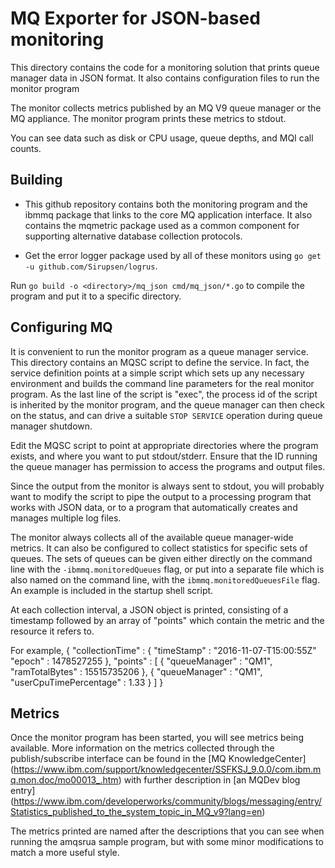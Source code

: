 # MQ Exporter for JSON-based monitoring

This directory contains the code for a monitoring solution
that prints queue manager data in JSON format.
It also contains configuration files to run the monitor program

The monitor collects metrics published by an MQ V9 queue manager
or the MQ appliance. The monitor program prints
these metrics to stdout.

You can see data such as disk or CPU usage, queue depths, and MQI call
counts.

## Building
* This github repository contains both the monitoring program and
the ibmmq package that links to the core MQ application interface. It
also contains the mqmetric package used as a common component for
supporting alternative database collection protocols.

* Get the error logger package used by all of these monitors
using `go get -u github.com/Sirupsen/logrus`.

Run `go build -o <directory>/mq_json cmd/mq_json/*.go` to compile
the program and put it to a specific directory.

## Configuring MQ
It is convenient to run the monitor program as a queue manager service.
This directory contains an MQSC script to define the service. In fact, the
service definition points at a simple script which sets up any
necessary environment and builds the command line parameters for the
real monitor program. As the last line of the script is "exec", the
process id of the script is inherited by the monitor program, and the
queue manager can then check on the status, and can drive a suitable
`STOP SERVICE` operation during queue manager shutdown.

Edit the MQSC script to point at appropriate directories
where the program exists, and where you want to put stdout/stderr.
Ensure that the ID running the queue manager has permission to access
the programs and output files.

Since the output from the monitor is always sent to stdout, you will
probably want to modify the script to pipe the output to a processing
program that works with JSON data, or to a program that automatically
creates and manages multiple log files.

The monitor always collects all of the available queue manager-wide metrics.
It can also be configured to collect statistics for specific sets of queues.
The sets of queues can be given either directly on the command line with the
`-ibmmq.monitoredQueues` flag, or put into a separate file which is also
named on the command line, with the `ibmmq.monitoredQueuesFile` flag. An
example is included in the startup shell script.

At each collection interval, a JSON object is printed, consisting of
a timestamp followed by an array of "points" which contain the
metric and the resource it refers to.

For example,
    {
       "collectionTime" : {
          "timeStamp" : "2016-11-07-T15:00:55Z"
          "epoch" : 1478527255
       },
       "points" : [
          { "queueManager" : "QM1", "ramTotalBytes" : 15515735206 },
          { "queueManager" : "QM1", "userCpuTimePercentage" : 1.33 }
       ]
    }


## Metrics
Once the monitor program has been started,
you will see metrics being available.
More information on the metrics collected through the publish/subscribe
interface can be found in the [MQ KnowledgeCenter]
(https://www.ibm.com/support/knowledgecenter/SSFKSJ_9.0.0/com.ibm.mq.mon.doc/mo00013_.htm)
with further description in [an MQDev blog entry]
(https://www.ibm.com/developerworks/community/blogs/messaging/entry/Statistics_published_to_the_system_topic_in_MQ_v9?lang=en)

The metrics printed are named after the
descriptions that you can see when running the amqsrua sample program, but with some
minor modifications to match a more useful style.
